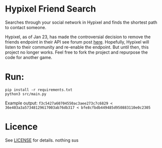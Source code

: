 # Hypixel Friend Search
Searches through your social network in Hypixel and finds the shortest path to contact someone.

Hypixel, as of Jan 23, has made the controversial decision to remove the friends endpoint in their API see forum post [here](https://hypixel.net/threads/public-api-removal-of-the-friends-endpoint.5245947/). Hopefully, Hypixel will listen to their community and re-enable the endpoint. But until then, this project no longer works. Feel free to fork the project and repurpose the code for another game.

# Run:
```properties
pip install -r requirements.txt
python3 src/main.py
```
Example output: `f3c5427a60704550ac3aee273c7c6829 < 36e403a3a57348129617003ab76db317 < bfe8cfbdb449485d950883110e0c2305`


# Licence
See [LICENSE](LICENSE) for details.
nothing sus